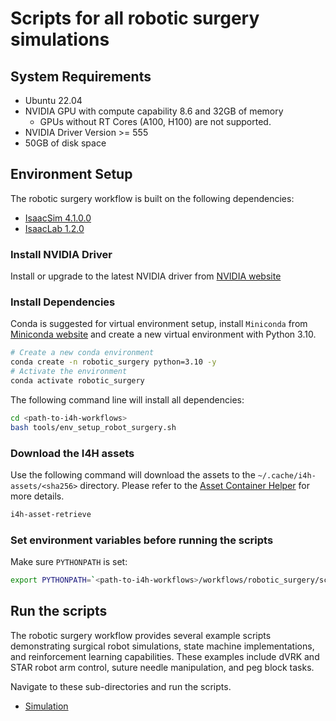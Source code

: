 # Scripts for all robotic surgery simulations

## System Requirements

- Ubuntu 22.04
- NVIDIA GPU with compute capability 8.6 and 32GB of memory
    - GPUs without RT Cores (A100, H100) are not supported.
- NVIDIA Driver Version >= 555
- 50GB of disk space

## Environment Setup

The robotic surgery workflow is built on the following dependencies:
- [IsaacSim 4.1.0.0](https://docs.isaacsim.omniverse.nvidia.com/4.1.0/installation/index.html)
- [IsaacLab 1.2.0](https://isaac-sim.github.io/IsaacLab/v1.2.0/source/setup/installation/index.html)


### Install NVIDIA Driver

Install or upgrade to the latest NVIDIA driver from [NVIDIA website](https://www.nvidia.com/en-us/drivers/)


### Install Dependencies

Conda is suggested for virtual environment setup, install `Miniconda` from [Miniconda website](https://docs.anaconda.com/miniconda/install/#quick-command-line-install) and create a new virtual environment with Python 3.10.

```sh
# Create a new conda environment
conda create -n robotic_surgery python=3.10 -y
# Activate the environment
conda activate robotic_surgery
```

The following command line will install all dependencies:
```bash
cd <path-to-i4h-workflows>
bash tools/env_setup_robot_surgery.sh
```

### Download the I4H assets

Use the following command will download the assets to the `~/.cache/i4h-assets/<sha256>` directory.
Please refer to the [Asset Container Helper](https://github.com/isaac-for-healthcare/i4h-asset-catalog/blob/main/docs/catalog_helper.md) for more details.

```sh
i4h-asset-retrieve
```

### Set environment variables before running the scripts
Make sure `PYTHONPATH` is set:
```sh
export PYTHONPATH=`<path-to-i4h-workflows>/workflows/robotic_surgery/scripts`
```

## Run the scripts

The robotic surgery workflow provides several example scripts demonstrating surgical robot simulations, state machine implementations, and reinforcement learning capabilities. These examples include dVRK and STAR robot arm control, suture needle manipulation, and peg block tasks.

Navigate to these sub-directories and run the scripts.

- [Simulation](./scripts/simulation)
